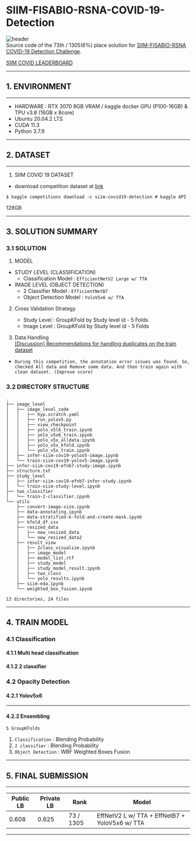 # SIIM-FISABIO-RSNA-COVID-19-Detection
![header](https://user-images.githubusercontent.com/62593594/145750150-c6645ba1-128f-44a4-a660-26f3e0935870.png)  
Source code of the 73th / 1305(6%) place solution for [SIIM-FISABIO-RSNA COVID-19 Detection Challenge](https://www.kaggle.com/c/siim-covid19-detection).  

[SIIM COVID LEADERBOARD](https://www.kaggle.com/c/siim-covid19-detection/leaderboard)

---  

## 1. ENVIRONMENT  
---  
* HARDWARE : RTX 3070 8GB VRAM / kaggle docker GPU (P100-16GB) & TPU v3.8 (16GB x 8core)
* Ubuntu 20.04.2 LTS  
* CUDA 11.3  
* Python 3.7.9  

---  

## 2. DATASET  
---  
1. SIIM COVID 19 DATASET  
* download competition dataset at [link](https://www.kaggle.com/c/siim-covid19-detection/data)  
```
$ kaggle competitions download -c siim-covid19-detection # kaggle API
```
128GB  

---
## 3. SOLUTION SUMMARY
### 3.1 SOLUTION

1. MODEL
  * STUDY LEVEL (CLASSIFICATION)
    * Classification Model : `EfficientNetV2 Large w/ TTA` 
  * IMAGE LEVEL (OBJECT DETECTION)  
    * 2 Classifier Model : `EfficientNetB7`
    * Object Detection Model : `YoloV5x6 w/ TTA`
2. Cross Validation Strategy  
    * Study Level : GroupKFold by Study level id - 5 Folds      
    * Image Level : GroupKFold by Study level id - 5 Folds  

3. Data Handling  
[[Discussion] Recommendations for handling duplicates on the train dataset
](https://www.kaggle.com/c/siim-covid19-detection/discussion/246597)  

* `During this competition, the annotation error issues was found. So, checked All data and Remove some data. And then train again with clean dataset. (Improve score)`
  

### 3.2 DIRECTORY STRUCTURE
```
.
├── image_level
│   ├── image_level_code
│   │   ├── hyp.scratch.yaml
│   │   ├── run_yolov5.py
│   │   ├── view_checkpoint
│   │   ├── yolo_v5l6_train.ipynb
│   │   ├── yolo_v5x6_train.ipynb
│   │   ├── yolo_v5x_alldata.ipynb
│   │   ├── yolo_v5x_kfold.ipynb
│   │   └── yolo_v5x_train.ipynb
│   ├── infer-siim-cov19-yolov5-image.ipynb
│   └── train-siim-cov19-yolov5-image.ipynb
├── infer-siim-cov19-efnb7-study-image.ipynb
├── structure.txt
├── study_level
│   ├── infer-siim-cov19-efnb7-infer-study.ipynb
│   └── train-siim-study-level.ipynb
├── two_classifier
│   └── train-2-classifier.ipynb
└── utils
    ├── convert-image-size.ipynb
    ├── data-annotating.ipynb
    ├── data-stratified-k-fold-and-create-mask.ipynb
    ├── kfold_df.csv
    ├── resized_data
    │   ├── new_resized_data
    │   └── new_resized_data2
    ├── result_view
    │   ├── 2class_visualize.ipynb
    │   ├── image_model
    │   ├── model_list.rtf
    │   ├── study_model
    │   ├── study_model_result.ipynb
    │   ├── two_class
    │   └── yolo_results.ipynb
    ├── siim-eda.ipynb
    └── weighted_box_fusion.ipynb

13 directories, 24 files

```

---  
## 4. TRAIN MODEL
### 4.1 Classification
#### 4.1.1 Multi head classification
#### 4.1.2 2 classifier

### 4.2 Opacity Detection
#### 4.2.1 Yolov5x6
---
#### 4.2.2 Ensembling
`5 GroupKFolds`  
1. `Classification` : Blending Probability  
2. `2 classifier` : Blending Probability  
3. `Object Detection` : WBF Weighted Boxes Fusion  
---
## 5. FINAL SUBMISSION
---
|Public LB|Private LB|Rank|Model|
|-|-|-|-|
|0.608|0.625|73 / 1305|EffNetV2 L w/ TTA + EffNetB7 + YoloV5x6 w/ TTA|

---
